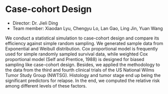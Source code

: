 # Case-cohort Design

- Director:     Dr. Jieli Ding
- Team member:  Xiaodan Lyu, Chengyu Lo, Lan Gao, Ling Jin, Yuan Wang

We conduct a statistical simulation to case-cohort design and compare its efficiency against simple random sampling. We generated sample data from Exponential and Weibull distribution. Cox proportional model is frequently used for simple randomly sampled survival data, while weighted Cox proportional model (Self and Prentice, 1988) is designed for biased sampling like case-cohort design. Besides, we applied the methodology to the data from the third and fourth clinical trials of the US National Wilms Tumor Study Group (NWTSG). Histology and tumor stage end up being the significant predictors for relapse. In the end, we computed the relative risk among different levels of these factors.

